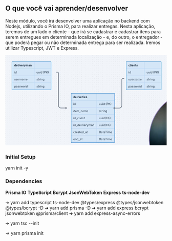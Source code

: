 ## O que você vai aprender/desenvolver

Neste módulo, você irá desenvolver uma aplicação no backend com Nodejs, utilizando o Prisma IO, para realizar entregas. Nesta aplicação, teremos de um lado o cliente - que irá se cadastrar e cadastrar itens para serem entregues em determinada localização - e, do outro, o entregador - que poderá pegar ou não determinada entrega para ser realizada. Iremos utilizar Typescript, JWT e Express.

![Estrutura do Projeto](src/assets/project/estrutura.png)

### Initial Setup

yarn init -y

### Dependencies

<strong>Prisma IO</strong>
<strong>TypeScript</strong>
<strong>Bcrypt</strong>
<strong>JsonWebToken</strong>
<strong>Express</strong>
<strong>ts-node-dev</strong>

➜ yarn add typescript ts-node-dev @types/express @types/jsonwebtoken @types/bcrypt -D
➜ yarn add prisma -D
➜ yarn add express bcrypt jsonwebtoken @prisma/client
➜ yarn add express-async-errors

➜ yarn tsc --init

-> yarn prisma init
